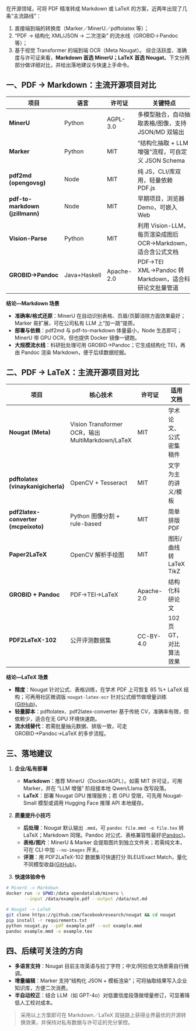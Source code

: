 在开源领域，可将 PDF 精准转成 Markdown 或 LaTeX 的方案，近两年出现了几条“主流路线”：

1. 直接端到端的转换库（Marker／MinerU／pdftolatex 等）；
2. “PDF → 结构化 XML/JSON → 二次渲染” 的流水线（GROBID＋Pandoc 等）；
3. 基于视觉 Transformer 的端到端 OCR（Meta Nougat）。
   综合活跃度、准确度与许可证来看，**Markdown 首选 MinerU；LaTeX 首选 Nougat**。下文分两部分做详细对比，并给出落地建议与快速上手命令。

## 一、PDF → Markdown：主流开源项目对比

| 项目                              | 语言           | 许可证        | 关键特点                                       | Star 数                                |
| ------------------------------- | ------------ | ---------- | ------------------------------------------ | ------------------------------------- |
| **MinerU**                      | Python       | AGPL-3.0   | 多模型融合，自动抽取表格/图像，支持 JSON/MD 双输出             | 34k([GitHub][1])                      |
| **Marker**                      | Python       | MIT        | “结构化抽取 + LLM 增强”流程，可自定义 JSON Schema        | 2k+([GitHub][2])                      |
| **pdf2md (opengovsg)**          | Node         | MIT        | 纯 JS，CLI/库双用，轻量依赖 PDF.js                   | 1k+([GitHub][3])                      |
| **pdf-to-markdown (jzillmann)** | Node         | MIT        | 早期项目，浏览器 Demo，可嵌入 Web                      | ⭐600+([GitHub][4])                    |
| **Vision-Parse**                | Python       | MIT        | 利用 Vision-LLM，每页渲染成图后 OCR→Markdown，适合含公式文档 | Reddit 社区实验([Reddit][5])              |
| **GROBID→Pandoc**               | Java+Haskell | Apache-2.0 | PDF→TEI XML→Pandoc 转 Markdown，适合科研论文批量管道   | GROBID 8k ★([GitHub][6], [Pandoc][7]) |

**结论—Markdown 场景**

* **准确率/格式还原**：MinerU 在自动识别表格、页眉/页脚消除方面效果最好；Marker 易扩展，可在公司私有 LLM 上“加一跳”提质。
* **部署与依赖**：pdf2md 与 pdf-to-markdown 体量最小，Node 生态即可；MinerU 带 GPU OCR，但也提供 Docker 镜像一键跑。
* **大规模流水线**：科研批处理可用 GROBID→Pandoc；它生成结构化 TEI，再由 Pandoc 渲染 Markdown，便于后续数据挖掘。

## 二、PDF → LaTeX：主流开源项目对比

| 项目                                  | 核心技术                                          | 许可证        | 适用文档              | Star 数                       |
| ----------------------------------- | --------------------------------------------- | ---------- | ----------------- | ---------------------------- |
| **Nougat (Meta)**                   | Vision Transformer OCR，输出 MultiMarkdown/LaTeX | MIT        | 学术论文、公式密集稿件       | 9k+([GitHub][8])             |
| **pdftolatex (vinaykanigicherla)**  | OpenCV + Tesseract                            | MIT        | 文字为主的讲义/模板        | ⭐88([GitHub][9])             |
| **pdf2latex-converter (mcpeixoto)** | Python 图像分割 + rule-based                      | MIT        | 简单排版 PDF          | ⭐50([GitHub][10])            |
| **Paper2LaTeX**                     | OpenCV 解析手绘图                                  | MIT        | 图形/曲线转 LaTeX TikZ | ⭐200([GitHub][11])           |
| **GROBID + Pandoc**                 | PDF→TEI→LaTeX                                 | Apache-2.0 | 结构化科研论文           | 同上([GitHub][6], [Pandoc][7]) |
| **PDF2LaTeX-102**                   | 公开评测数据集                                       | CC-BY-4.0  | 102 页 GT，对比算法效果   | 数据集([GitHub][12])            |

**结论—LaTeX 场景**

* **精度**：Nougat 针对公式、表格训练，在学术 PDF 上可恢复 85 %+ LaTeX 结构；可再用社区微调版 `nougat-latex-ocr` 针对公式细节做增量训练([GitHub][13])。
* **轻量脚本**：pdftolatex、pdf2latex-converter 基于传统 CV，准确率有限，但依赖少，适合在无 GPU 环境快速跑。
* **流水线替代**：若需批量抽元数据、排版一致，可走 GROBID→Pandoc→LaTeX 的多步流程。

## 三、落地建议

1. **企业/私有部署**

   * **Markdown**：推荐 MinerU（Docker/AGPL）。如需 MIT 许可证，可用 Marker，并在 “LLM 增强” 阶段接本地 Qwen/Llama 改写段落。
   * **LaTeX**：部署 Nougat GPU 推理服务；若 GPU 受限，可先用 Nougat-Small 模型或调用 Hugging Face 推理 API 本地缓存。

2. **质量提升小技巧**

   * **后处理**：Nougat 默认输出 `.mmd`，可 `pandoc file.mmd -o file.tex` 转 LaTeX；Markdown 同理。Pandoc 对公式、表格兼容性最好([Pandoc][7])。
   * **表格/图片**：MinerU & Marker 会提取图片到独立文件夹；若需纯文本，可在 CLI 中加 `--no-images` 开关。
   * **评测**：用 PDF2LaTeX-102 数据集可快速打分 BLEU/Exact Match，量化不同模型收益([GitHub][12])。

3. **快速体验命令**

```bash
# MinerU -> Markdown
docker run -v $PWD:/data opendatalab/mineru \
       --input /data/example.pdf --output /data/out.md

# Nougat -> LaTeX
git clone https://github.com/facebookresearch/nougat && cd nougat
pip install -r requirements.txt
python nougat.py --pdf example.pdf --out example.mmd
pandoc example.mmd -o example.tex
```

## 四、后续可关注的方向

* **多语言支持**：Nougat 目前主攻英语与拉丁字符；中文/阿拉伯文场景需自行微调。
* **增量编辑**：Marker 支持“结构化 JSON + 模板渲染”；可将抽取结果写入企业知识库，方便二次消费。
* **半自动校正**：结合 LLM（如 GPT-4o）对低置信度段落做增量修订，可显著降低人工校对成本。

> 采用以上方案即可在 Markdown／LaTeX 双链路上获得业界最优的开源转换效果，并保持对私有数据与许可证的充分掌控。

[1]: https://github.com/opendatalab/MinerU "GitHub - opendatalab/MinerU: A high-quality tool for convert PDF to Markdown and JSON.一站式开源高质量数据提取工具，将PDF转换成Markdown和JSON格式。"
[2]: https://github.com/VikParuchuri/marker "GitHub - VikParuchuri/marker: Convert PDF to markdown + JSON quickly with high accuracy"
[3]: https://github.com/opengovsg/pdf2md "GitHub - opengovsg/pdf2md: A PDF to Markdown converter"
[4]: https://github.com/jzillmann/pdf-to-markdown?utm_source=chatgpt.com "A PDF to Markdown converter - GitHub"
[5]: https://www.reddit.com/r/MachineLearning/comments/1hg5d3p/p_vision_parse_parse_pdf_documents_into_markdown/ "[P] Vision Parse: Parse PDF documents into Markdown formatted content using Vision LLMs : r/MachineLearning"
[6]: https://github.com/kermitt2/grobid?utm_source=chatgpt.com "kermitt2/grobid: A machine learning software for extracting ... - GitHub"
[7]: https://pandoc.org/MANUAL.html?utm_source=chatgpt.com "Pandoc User's Guide"
[8]: https://github.com/facebookresearch/nougat?utm_source=chatgpt.com "Implementation of Nougat Neural Optical Understanding for ... - GitHub"
[9]: https://github.com/vinaykanigicherla/pdftolatex "GitHub - vinaykanigicherla/pdftolatex: Python tool for generation of LaTex code from PDF files."
[10]: https://github.com/mcpeixoto/pdf2latex-converter?utm_source=chatgpt.com "mcpeixoto/pdf2latex-converter - GitHub"
[11]: https://github.com/aliang8/Paper2LaTeX "GitHub - aliang8/Paper2LaTeX: Transcribing handwritten graphs"
[12]: https://github.com/wzlxjtu/PDF2LaTeX-dataset?utm_source=chatgpt.com "wzlxjtu/PDF2LaTeX-dataset - GitHub"
[13]: https://github.com/NormXU/nougat-latex-ocr?utm_source=chatgpt.com "NormXU/nougat-latex-ocr: Codebase for fine-tuning ... - GitHub"

